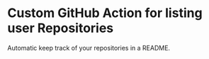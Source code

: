 # Custom GitHub Action for listing user Repositories

Automatic keep track of your repositories in a README.
